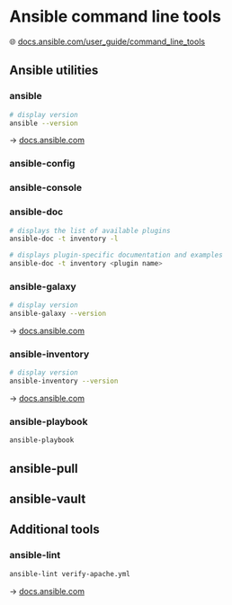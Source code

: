 # Ansible command line tools

🌐 [docs.ansible.com/user_guide/command_line_tools](https://docs.ansible.com/ansible/latest/user_guide/command_line_tools.html)

## Ansible utilities

### ansible

```bash
# display version
ansible --version
```

→ [docs.ansible.com](https://docs.ansible.com/ansible/latest/cli/ansible.html)

### ansible-config

### ansible-console

### ansible-doc

```bash
# displays the list of available plugins
ansible-doc -t inventory -l

# displays plugin-specific documentation and examples
ansible-doc -t inventory <plugin name>
```

### ansible-galaxy

```bash
# display version
ansible-galaxy --version
```

→ [docs.ansible.com](https://docs.ansible.com/ansible/latest/cli/ansible-galaxy.html)

### ansible-inventory

```bash
# display version
ansible-inventory --version
```

→ [docs.ansible.com](https://docs.ansible.com/ansible/latest/cli/ansible-inventory.html)

### ansible-playbook

```bash
ansible-playbook
```

## ansible-pull

## ansible-vault

## Additional tools

### ansible-lint

```bash
ansible-lint verify-apache.yml
```

→ [docs.ansible.com](https://ansible-lint.readthedocs.io/en/latest/)

